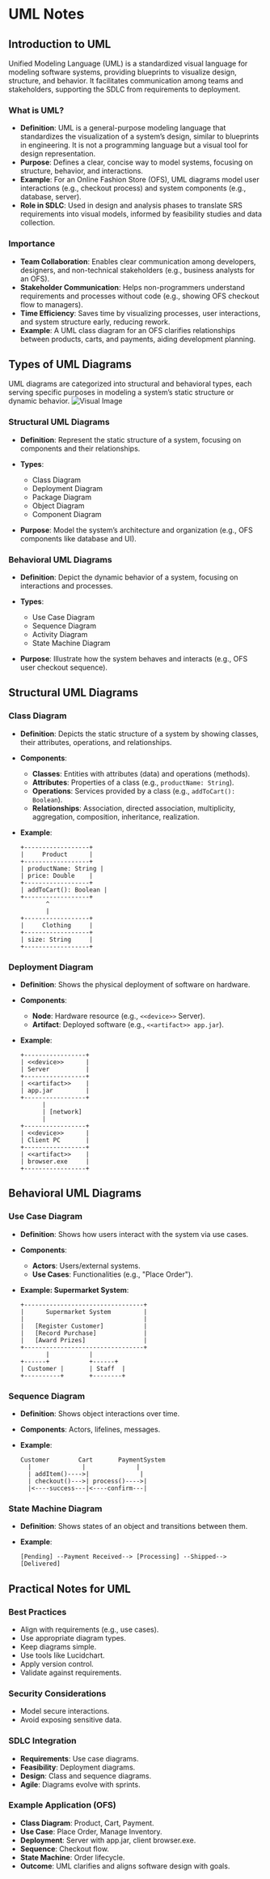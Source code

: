 # UML Notes

## Introduction to UML

Unified Modeling Language (UML) is a standardized visual language for modeling software systems, providing blueprints to visualize design, structure, and behavior. It facilitates communication among teams and stakeholders, supporting the SDLC from requirements to deployment.

### What is UML?

* **Definition**: UML is a general-purpose modeling language that standardizes the visualization of a system’s design, similar to blueprints in engineering. It is not a programming language but a visual tool for design representation.
* **Purpose**: Defines a clear, concise way to model systems, focusing on structure, behavior, and interactions.
* **Example**: For an Online Fashion Store (OFS), UML diagrams model user interactions (e.g., checkout process) and system components (e.g., database, server).
* **Role in SDLC**: Used in design and analysis phases to translate SRS requirements into visual models, informed by feasibility studies and data collection.

### Importance

* **Team Collaboration**: Enables clear communication among developers, designers, and non-technical stakeholders (e.g., business analysts for an OFS).
* **Stakeholder Communication**: Helps non-programmers understand requirements and processes without code (e.g., showing OFS checkout flow to managers).
* **Time Efficiency**: Saves time by visualizing processes, user interactions, and system structure early, reducing rework.
* **Example**: A UML class diagram for an OFS clarifies relationships between products, carts, and payments, aiding development planning.

## Types of UML Diagrams

UML diagrams are categorized into structural and behavioral types, each serving specific purposes in modeling a system’s static structure or dynamic behavior.
![Visual Image](https://cdn-images-1.medium.com/max/800/1*vA8uNo2HOQ7rnUiKkAjIdw.png)
### Structural UML Diagrams

* **Definition**: Represent the static structure of a system, focusing on components and their relationships.
* **Types**:

  * Class Diagram
  * Deployment Diagram
  * Package Diagram
  * Object Diagram
  * Component Diagram
* **Purpose**: Model the system’s architecture and organization (e.g., OFS components like database and UI).

### Behavioral UML Diagrams

* **Definition**: Depict the dynamic behavior of a system, focusing on interactions and processes.
* **Types**:

  * Use Case Diagram
  * Sequence Diagram
  * Activity Diagram
  * State Machine Diagram
* **Purpose**: Illustrate how the system behaves and interacts (e.g., OFS user checkout sequence).

## Structural UML Diagrams

### Class Diagram

* **Definition**: Depicts the static structure of a system by showing classes, their attributes, operations, and relationships.
* **Components**:

  * **Classes**: Entities with attributes (data) and operations (methods).
  * **Attributes**: Properties of a class (e.g., `productName: String`).
  * **Operations**: Services provided by a class (e.g., `addToCart(): Boolean`).
  * **Relationships**: Association, directed association, multiplicity, aggregation, composition, inheritance, realization.
* **Example**:

  ```
  +------------------+
  |     Product      |
  +------------------+
  | productName: String |
  | price: Double    |
  +------------------+
  | addToCart(): Boolean |
  +------------------+
         ^
         |
  +------------------+
  |     Clothing     |
  +------------------+
  | size: String     |
  +------------------+
  ```

### Deployment Diagram

* **Definition**: Shows the physical deployment of software on hardware.
* **Components**:

  * **Node**: Hardware resource (e.g., `<<device>>` Server).
  * **Artifact**: Deployed software (e.g., `<<artifact>> app.jar`).
* **Example**:

  ```
  +-----------------+
  | <<device>>      |
  | Server          |
  +-----------------+
  | <<artifact>>    |
  | app.jar         |
  +-----------------+
        |
        | [network]
        |
  +-----------------+
  | <<device>>      |
  | Client PC       |
  +-----------------+
  | <<artifact>>    |
  | browser.exe     |
  +-----------------+
  ```

## Behavioral UML Diagrams

### Use Case Diagram

* **Definition**: Shows how users interact with the system via use cases.
* **Components**:

  * **Actors**: Users/external systems.
  * **Use Cases**: Functionalities (e.g., "Place Order").
* **Example: Supermarket System**:

  ```
  +---------------------------------+
  |      Supermarket System         |
  |                                 |
  |   [Register Customer]           |
  |   [Record Purchase]             |
  |   [Award Prizes]                |
  +---------------------------------+
         |           |
  +------+           +------+
  | Customer |       | Staff  |
  +----------+       +--------+
  ```

### Sequence Diagram

* **Definition**: Shows object interactions over time.
* **Components**: Actors, lifelines, messages.
* **Example**:

  ```
  Customer        Cart       PaymentSystem
    |              |              |
    | addItem()---->|              |
    | checkout()--->| process()---->|
    |<----success---|<----confirm---|
  ```

### State Machine Diagram

* **Definition**: Shows states of an object and transitions between them.
* **Example**:

  ```
  [Pending] --Payment Received--> [Processing] --Shipped--> [Delivered]
  ```

## Practical Notes for UML

### Best Practices

* Align with requirements (e.g., use cases).
* Use appropriate diagram types.
* Keep diagrams simple.
* Use tools like Lucidchart.
* Apply version control.
* Validate against requirements.

### Security Considerations

* Model secure interactions.
* Avoid exposing sensitive data.

### SDLC Integration

* **Requirements**: Use case diagrams.
* **Feasibility**: Deployment diagrams.
* **Design**: Class and sequence diagrams.
* **Agile**: Diagrams evolve with sprints.

### Example Application (OFS)

* **Class Diagram**: Product, Cart, Payment.
* **Use Case**: Place Order, Manage Inventory.
* **Deployment**: Server with app.jar, client browser.exe.
* **Sequence**: Checkout flow.
* **State Machine**: Order lifecycle.
* **Outcome**: UML clarifies and aligns software design with goals.
